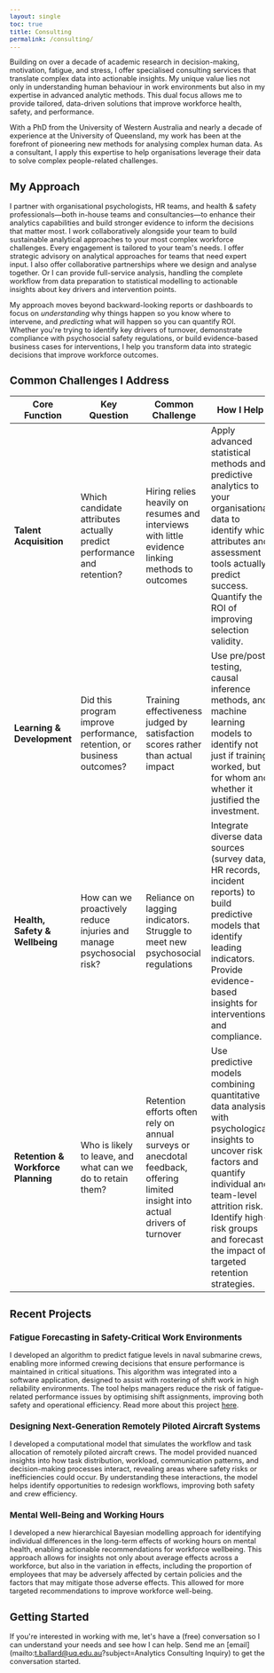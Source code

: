 ```yaml
---
layout: single
toc: true
title: Consulting
permalink: /consulting/
---
```


<style>
  body {
    font-size: 0.8em; /* Adjust font size just for this page */
  }
</style>

Building on over a decade of academic research in decision-making, motivation, fatigue, and stress, 
I offer specialised consulting services that translate complex data into actionable insights. 
My unique value lies not only in understanding human behaviour in work environments but 
also in my expertise in advanced analytic methods. This dual focus allows me 
to provide tailored, data-driven solutions that improve workforce health, safety, and performance.

With a PhD from the University of Western Australia and nearly a decade of experience at the 
University of Queensland, my work has been at the forefront of pioneering new methods for 
analysing complex human data. As a consultant, I apply this expertise to help organisations 
leverage their data to solve complex people-related challenges.

## My Approach

I partner with organisational psychologists, HR teams, and health & safety professionals—both in-house teams and consultancies—to enhance their analytics capabilities and build stronger evidence to inform the decisions that matter most. I work collaboratively alongside your team to build sustainable analytical approaches to your most complex workforce challenges. Every engagement is tailored to your team's needs. I offer strategic advisory on analytical approaches for teams that need expert input. I also offer collaborative partnerships where we design and analyse together. Or I can provide full-service analysis, handling the complete workflow from data preparation to statistical modelling to actionable insights about key drivers and intervention points.

My approach moves beyond backward-looking reports or dashboards to focus on _understanding_ why things happen so you know where to intervene, and _predicting_ what will happen so you can quantify ROI. Whether you're trying to identify key drivers of turnover, demonstrate compliance with psychosocial safety regulations, or build evidence-based business cases for interventions, I help you transform data into strategic decisions that improve workforce outcomes.

## Common Challenges I Address

| Core Function | Key Question | Common Challenge | How I Help |
|--------------|--------------|------------------|------------|
| **Talent Acquisition** | Which candidate attributes actually predict performance and retention? | Hiring relies heavily on resumes and interviews with little evidence linking methods to outcomes | Apply advanced statistical methods and predictive analytics to your organisational data to identify which attributes and assessment tools actually predict success. Quantify the ROI of improving selection validity. |
| **Learning & Development** | Did this program improve performance, retention, or business outcomes? | Training effectiveness judged by satisfaction scores rather than actual impact | Use pre/post testing, causal inference methods, and machine learning models to identify not just if training worked, but for whom and whether it justified the investment. |
| **Health, Safety & Wellbeing** | How can we proactively reduce injuries and manage psychosocial risk? | Reliance on lagging indicators. Struggle to meet new psychosocial regulations | Integrate diverse data sources (survey data, HR records, incident reports) to build predictive models that identify leading indicators. Provide evidence-based insights for interventions and compliance. |
| **Retention & Workforce Planning** | Who is likely to leave, and what can we do to retain them? | Retention efforts often rely on annual surveys or anecdotal feedback, offering limited insight into actual drivers of turnover | Use predictive models combining quantitative data analysis with psychological insights to uncover risk factors and quantify individual and team-level attrition risk. Identify high-risk groups and forecast the impact of targeted retention strategies. |

## Recent Projects

### Fatigue Forecasting in Safety-Critical Work Environments
I developed an algorithm to predict fatigue levels in naval submarine crews, enabling more informed 
crewing decisions that ensure performance is maintained in critical situations. This algorithm was integrated 
into a software application, designed to assist with rostering of shift work in high reliability environments. 
The tool helps managers reduce the risk of fatigue-related performance issues by optimising 
shift assignments, improving both safety and operational efficiency. Read more about this project [here](/blog/fatigue-modelling/).

### Designing Next-Generation Remotely Piloted Aircraft Systems
I developed a computational model that simulates the workflow and task allocation of remotely piloted 
aircraft crews. The model provided nuanced insights into how task distribution, workload, communication 
patterns, and decision-making processes interact, revealing areas where safety risks or inefficiencies 
could occur. By understanding these interactions, the model helps identify opportunities to redesign 
workflows, improving both safety and crew efficiency.

### Mental Well-Being and Working Hours
I developed a new hierarchical Bayesian modelling approach for identifying individual differences in the long-term effects of 
working hours on mental health, enabling actionable recommendations for workforce wellbeing. This approach allows for insights
not only about average effects across a workforce, but also in the variation in effects, including the proportion of employees that
may be adversely affected by certain policies and the factors that may mitigate those adverse effects. This allowed for more 
targeted recommendations to improve workforce well-being.

## Getting Started

If you're interested in working with me, let's have a (free) conversation so I can understand your needs and see how I can help. Send me an [email](mailto:t.ballard@uq.edu.au?subject=Analytics Consulting Inquiry) to get the conversation started.



